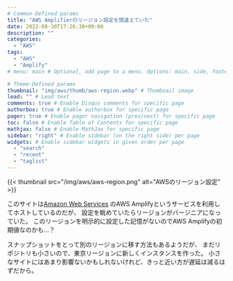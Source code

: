 ```yaml
---
# Common-Defined params
title: "AWS Amplifierのリージョン設定を間違えていた"
date: 2022-08-30T17:26:30+09:00
description: ""
categories:
  - "AWS"
tags:
  - "AWS"
  - "Amplify"
# menu: main # Optional, add page to a menu. Options: main, side, footer

# Theme-Defined params
thumbnail: "img/aws/thumb/aws-region.webp" # Thumbnail image
lead: "" # Lead text
comments: true # Enable Disqus comments for specific page
authorbox: true # Enable authorbox for specific page
pager: true # Enable pager navigation (prev/next) for specific page
toc: false # Enable Table of Contents for specific page
mathjax: false # Enable MathJax for specific page
sidebar: "right" # Enable sidebar (on the right side) per page
widgets: # Enable sidebar widgets in given order per page
  - "search"
  - "recent"
  - "taglist"
---
```


{{< thumbnail src="/img/aws/aws-region.png" alt="AWSのリージョン設定" >}}

このサイトは[Amazon Web Services](https://aws.amazon.com "Amazon Web Servicesホーム")
のAWS Amplifyというサービスを利用してホストしているのだが、
設定を眺めていたらリージョンがバージニアになっていた。
このリージョンを明示的に設定した記憶がないのでAWS Amplifyの初期値なのかも…？

スナップショットをとって別のリージョンに移す方法もあるようだが、
まだリポジトリも小さいので、東京リージョンに新しくインスタンスを作った。
小さなサイトにはあまり影響ないかもしれないけれど、きっと近い方が遅延は減るはずだから。
